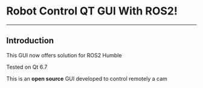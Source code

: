 # Robot Control QT GUI With ROS2!

---
## Introduction
This GUI now offers solution for ROS2 Humble

Tested on Qt 6.7

This is an **open source** GUI developed to control remotely a cam
